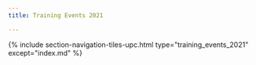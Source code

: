 ```yaml
---
title: Training Events 2021

---
```


{% include section-navigation-tiles-upc.html type="training_events_2021" except="index.md" %}